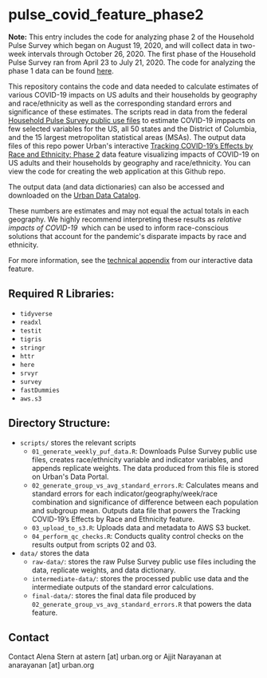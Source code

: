# pulse_covid_feature_phase2

**Note:** This entry includes the code for analyzing phase 2 of the Household Pulse Survey which  began on August 19, 2020, and will collect data in two-week intervals through October 26, 2020. The first phase of the Household Pulse Survey ran from April 23 to July 21, 2020. The code for analyzing the phase 1 data can be found [here](https://github.com/UrbanInstitute/pulse_covid_feature).

This repository contains the code and data needed to calculate estimates of
various COVID-19 impacts on US adults and their households by geography and
race/ethnicity as well as the corresponding standard errors and significance of
these estimates. The scripts read in data from the federal [Household Pulse
Survey public use
files](https://www.census.gov/programs-surveys/household-pulse-survey/datasets.html)
to estimate COVID-19 imppacts on few selected variables for the US, all 50 states and the District of
Columbia, and the 15 largest metropolitan statistical areas (MSAs). The output
data files of this repo power Urban's interactive [Tracking COVID-19’s Effects by
Race and Ethnicity: Phase 2](https://www.urban.org/features/tracking-covid-19s-effects-race-and-ethnicity-phase-two) data feature visualizing impacts of COVID-19 on US adults and
their households by geography and race/ethnicity. You can view the code for
creating the web application at this Github repo.

The output data (and data dictionaries) can also be accessed and downloaded on
the [Urban Data Catalog](https://datacatalog.urban.org/dataset/census-pulse-public-use-files-phase-2).

These numbers are estimates and may not equal the actual totals in each
geography. We highly recommend interpreting these results as *relative impacts
of COVID-19*  which can be used to inform race-conscious solutions that account for the pandemic's
disparate impacts by race and ethnicity.

For more information, see the [technical appendix](https://www.urban.org/sites/default/files/tracking_covid-19s_effects_by_race_and_ethnicity_appendix.pdf) from our interactive data feature.

## Required R Libraries:
- `tidyverse`
- `readxl`
- `testit`
- `tigris`
- `stringr`
- `httr`
- `here`
- `srvyr`
- `survey`
- `fastDummies`
- `aws.s3`

## Directory Structure:
- `scripts/` stores the relevant scripts
    - `01_generate_weekly_puf_data.R`: Downloads Pulse Survey public use files, creates race/ethnicity variable and indicator variables, and appends replicate weights. The data produced from this file is stored on Urban's Data Portal.
    - `02_generate_group_vs_avg_standard_errors.R`: Calculates means and standard errors for each indicator/geography/week/race combination and significance of difference between each population and subgroup mean. Outputs data file that powers the Tracking COVID-19’s Effects by Race and Ethnicity feature. 
    - `03_upload_to_s3.R`: Uploads data and metadata to AWS S3 bucket.
    - `04_perform_qc_checks.R`: Conducts quality control checks on the results output from scripts 02 and 03. 
- `data/` stores the data
    - `raw-data/`: stores the raw Pulse Survey public use files including the data, replicate weights, and data dictionary.
    - `intermediate-data/`: stores the processed public use data and the intermediate outputs of the standard error calculations.
    - `final-data/`: stores the final data file produced by `02_generate_group_vs_avg_standard_errors.R` that powers the data feature.

## Contact
Contact Alena Stern at astern [at] urban.org or Ajjit Narayanan at anarayanan [at] urban.org

